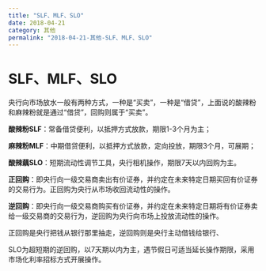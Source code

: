 ```yaml
---
title: "SLF、MLF、SLO"
date: 2018-04-21
category: 其他
permalink: "2018-04-21-其他-SLF、MLF、SLO"
---
```

# SLF、MLF、SLO

央行向市场放水一般有两种方式，一种是“买卖”，一种是“借贷”，上面说的酸辣粉和麻辣粉就是通过“借贷”，回购则属于“买卖”。



**酸辣粉SLF**：常备借贷便利，以抵押方式放款，期限1-3个月为主；

**麻辣粉MLF**：中期借贷便利，以抵押方式放款，定向投放，期限3个月，可展期；

**酸辣藕SLO**：短期流动性调节工具，央行相机操作，期限7天以内回购为主。



**正回购**：即央行向一级交易商卖出有价证券，并约定在未来特定日期买回有价证券的交易行为。正回购为央行从市场收回流动性的操作。



**逆回购**：即央行向一级交易商购买有价证券，并约定在未来特定日期将有价证券卖给一级交易商的交易行为，逆回购为央行向市场上投放流动性的操作。



正回购是央行把钱从银行那里抽走，逆回购则是央行主动借钱给银行、



SLO为超短期的逆回购，以7天期以内为主，遇节假日可适当延长操作期限，采用市场化利率招标方式开展操作。